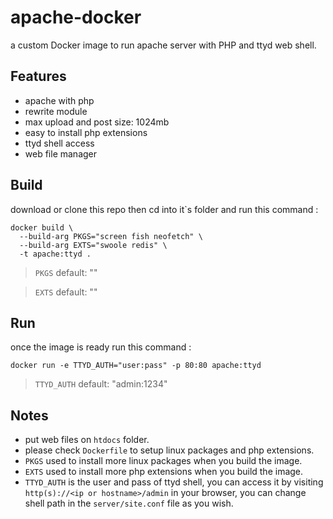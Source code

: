 # apache-docker
a custom Docker image to run apache server with PHP and ttyd web shell.

## Features
- apache with php
- rewrite module
- max upload and post size: 1024mb
- easy to install php extensions
- ttyd shell access
- web file manager

## Build
download or clone this repo then cd into it`s folder and run this command :
```
docker build \
  --build-arg PKGS="screen fish neofetch" \
  --build-arg EXTS="swoole redis" \
  -t apache:ttyd .
```
> `PKGS` default: ""

> `EXTS` default: ""

## Run
once the image is ready run this command :
```
docker run -e TTYD_AUTH="user:pass" -p 80:80 apache:ttyd
```
> `TTYD_AUTH` default: "admin:1234" 

## Notes
- put web files on `htdocs` folder.
- please check `Dockerfile` to setup linux packages and php extensions.
- `PKGS` used to install more linux packages when you build the image.
- `EXTS` used to install more php extensions when you build the image.
- `TTYD_AUTH` is the user and pass of ttyd shell, you can access it by visiting `http(s)://<ip or hostname>/admin` in your browser, you can change shell path in the `server/site.conf` file as you wish.